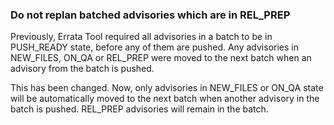 ### Do not replan batched advisories which are in REL_PREP

Previously, Errata Tool required all advisories in a batch to be in PUSH_READY
state, before any of them are pushed. Any advisories in NEW\_FILES, ON\_QA or
REL_PREP were moved to the next batch when an advisory from the batch is pushed.

This has been changed. Now, only advisories in NEW\_FILES or ON\_QA state will be
automatically moved to the next batch when another advisory in the batch is
pushed. REL_PREP advisories will remain in the batch.
